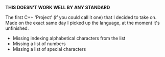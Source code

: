 **THIS DOESN'T WORK WELL BY ANY STANDARD**

The first C++ 'Project' (if you could call it one) that I decided to take on. Made on the exact same day I picked up the language, at the moment it's unfinished.
 - Missing indexing alphabetical characters from the list
 - Missing a list of numbers
 - Missing a list of special characters

